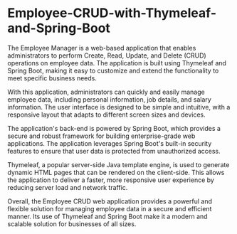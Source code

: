 # Employee-CRUD-with-Thymeleaf-and-Spring-Boot
The Employee Manager is a web-based application that enables administrators to perform Create, Read, Update, and Delete (CRUD) operations on employee data. The application is built using Thymeleaf and Spring Boot, making it easy to customize and extend the functionality to meet specific business needs.

With this application, administrators can quickly and easily manage employee data, including personal information, job details, and salary information. The user interface is designed to be simple and intuitive, with a responsive layout that adapts to different screen sizes and devices.

The application's back-end is powered by Spring Boot, which provides a secure and robust framework for building enterprise-grade web applications. The application leverages Spring Boot's built-in security features to ensure that user data is protected from unauthorized access.

Thymeleaf, a popular server-side Java template engine, is used to generate dynamic HTML pages that can be rendered on the client-side. This allows the application to deliver a faster, more responsive user experience by reducing server load and network traffic.

Overall, the Employee CRUD web application provides a powerful and flexible solution for managing employee data in a secure and efficient manner. Its use of Thymeleaf and Spring Boot make it a modern and scalable solution for businesses of all sizes.
